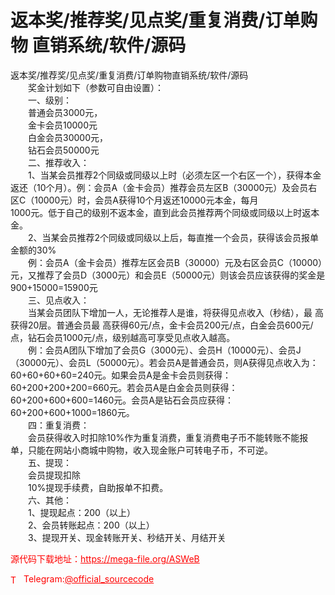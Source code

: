 # 返本奖/推荐奖/见点奖/重复消费/订单购物 直销系统/软件/源码

返本奖/推荐奖/见点奖/重复消费/订单购物直销系统/软件/源码<br>　　奖金计划如下（参数可自由设置）：<br>　　一、级别：<br>　　普通会员3000元，<br>　　金卡会员10000元<br>　　白金会员30000元，<br>　　钻石会员50000元<br>　　二、推荐收入：<br>　　1、当某会员推荐2个同级或同级以上时（必须左区一个右区一个），获得本金返还（10个月）。例：会员A（金卡会员）推荐会员左区B（30000元）及会员右区C（10000元）时，会员A获得10个月返还10000元本金，每月<br>1000元。低于自己的级别不返本金，直到此会员推荐两个同级或同级以上时返本金。<br>　　2、当某会员推荐2个同级或同级以上后，每直推一个会员，获得该会员报单金额的30%<br>　　例：会员A（金卡会员）推荐左区会员B（30000）元及右区会员C（10000）元，又推荐了会员D（3000元）和会员E（50000元）则该会员应该获得的奖金是900+15000=15900元<br>　　三、见点收入：<br>　　当某会员团队下增加一人，无论推荐人是谁，将获得见点收入（秒结），最 高获得20层。普通会员最 高获得60元/点，金卡会员200元/点，白金会员600元/点，钻石会员1000元/点，级别越高可享受见点收入越高。<br>　　例：会员A团队下增加了会员G（3000元）、会员H（10000元）、会员J（30000元）、会员L（50000元）。若会员A是普通会员，则A获得见点收入为：60+60+60+60=240元。如果会员A是金卡会员则获得：<br>60+200+200+200=660元。若会员A是白金会员则获得：60+200+600+600=1460元。会员A是钻石会员应获得：60+200+600+1000=1860元。<br>　　四：重复消费：<br>　　会员获得收入时扣除10%作为重复消费，重复消费电子币不能转账不能报单，只能在网站小商城中购物，收入现金账户可转电子币，不可逆。<br>　　五、提现：<br>　　会员提现扣除<br>　　10%提现手续费，自助报单不扣费。<br>　　六、其他：<br>　　1、提现起点：200（以上）<br>　　2、会员转账起点：200（以上）<br>　　3、提现开关、现金转账开关、秒结开关、月结开关<br>


<p style="color: red;">源代码下载地址：<a href="https://mega-file.org/ASWeB" style="color: red;">https://mega-file.org/ASWeB</a></p><p style="color: red;"><img src="https://cdn-icons-png.flaticon.com/512/2111/2111646.png" alt="Telegram Icon" style="width: 16px; vertical-align: middle; margin-right: 5px;">Telegram:<a href="https://t.me/official_sourcecode" style="color: red;">@official_sourcecode</a></p>